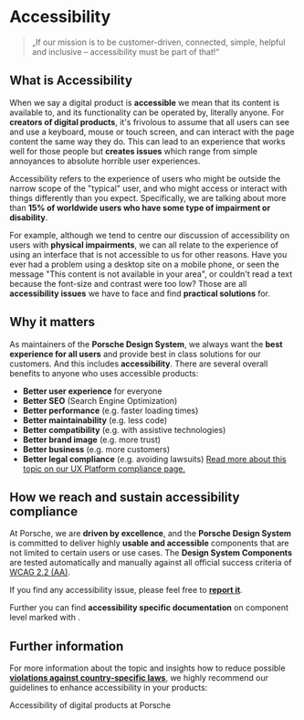 # Accessibility

> „If our mission is to be customer-driven, connected, simple, helpful and inclusive – accessibility must be part of
> that!“

<TableOfContents></TableOfContents>

## What is Accessibility

When we say a digital product is **accessible** we mean that its content is available to, and its functionality can be
operated by, literally anyone. For **creators of digital products**, it's frivolous to assume that all users can see and
use a keyboard, mouse or touch screen, and can interact with the page content the same way they do. This can lead to an
experience that works well for those people but **creates issues** which range from simple annoyances to absolute
horrible user experiences.

Accessibility refers to the experience of users who might be outside the narrow scope of the "typical" user, and who
might access or interact with things differently than you expect. Specifically, we are talking about more than **15% of
worldwide users who have some type of impairment or disability**.

For example, although we tend to centre our discussion of accessibility on users with **physical impairments**, we can
all relate to the experience of using an interface that is not accessible to us for other reasons. Have you ever had a
problem using a desktop site on a mobile phone, or seen the message "This content is not available in your area", or
couldn't read a text because the font-size and contrast were too low? Those are all **accessibility issues** we have to
face and find **practical solutions** for.

## Why it matters

As maintainers of the **Porsche Design System**, we always want the **best experience for all users** and provide best
in class solutions for our customers. And this includes **accessibility**. There are several overall benefits to anyone
who uses accessible products:

- **Better user experience** for everyone
- **Better SEO** (Search Engine Optimization)
- **Better performance** (e.g. faster loading times)
- **Better maintainability** (e.g. less code)
- **Better compatibility** (e.g. with assistive technologies)
- **Better brand image** (e.g. more trust)
- **Better business** (e.g. more customers)
- **Better legal compliance** (e.g. avoiding lawsuits)
  [Read more about this topic on our UX Platform compliance page.](https://ux.porsche.com/d/6VNB3CeLHcJz/accessibility#/accessibility/legal-compliance)

## How we reach and sustain accessibility compliance

At Porsche, we are **driven by excellence**, and the **Porsche Design System** is committed to deliver highly **usable
and accessible** components that are not limited to certain users or use cases. The **Design System Components** are
tested automatically and manually against all official success criteria of
[WCAG 2.2 (AA)](https://www.w3.org/TR/WCAG22/).

If you find any accessibility issue, please feel free to [**report it**](help/bug-report).

Further you can find **accessibility specific documentation** on component level marked with
<A11yIcon size="small"></A11yIcon>.

## Further information

For more information about the topic and insights how to reduce possible
[**violations against country-specific laws**](https://ux.porsche.com/d/6VNB3CeLHcJz/accessibility#/accessibility/legal-compliance),
we highly recommend our guidelines to enhance accessibility in your products:

<p-link :theme="this.$store.getters.storefrontTheme" href="https://ux.porsche.com/d/6VNB3CeLHcJz/accessibility#/accessibility/introduction">Accessibility
of digital products at Porsche</p-link>
